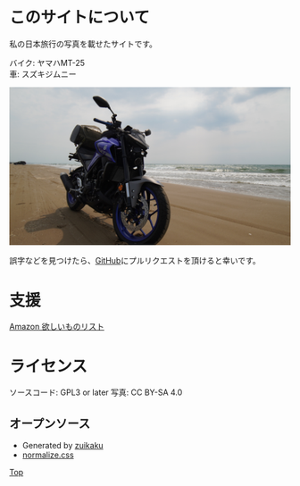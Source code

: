 # このサイトについて

私の日本旅行の写真を載せたサイトです。

バイク: ヤマハMT-25  
車: スズキジムニー

<img src="mt25.jpg" alt="MT-25" class="md-photo"></img>

誤字などを見つけたら、[GitHub](https://github.com/minebreaker/journey-in-japan)にプルリクエストを頂けると幸いです。


# 支援

[Amazon 欲しいものリスト](https://www.amazon.jp/hz/wishlist/ls/TU2U5BWI29NB?ref_=wl_share)


# ライセンス

ソースコード: GPL3 or later
写真: CC BY-SA 4.0


## オープンソース

* Generated by [zuikaku](https://github.com/minebreaker/zuikaku)
* [normalize.css](https://github.com/necolas/normalize.css/blob/master/LICENSE.md)



[Top](/)
